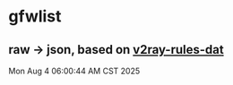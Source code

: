 # gfwlist
## raw -> json, based on [v2ray-rules-dat](https://github.com/Loyalsoldier/v2ray-rules-dat)
Mon Aug  4 06:00:44 AM CST 2025

